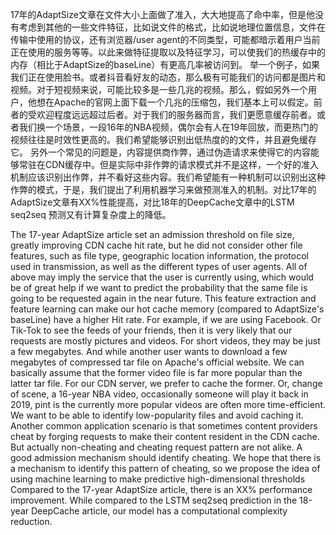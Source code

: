 17年的AdaptSize文章在文件大小上面做了准入，大大地提高了命中率，但是他没有考虑到其他的一些文件特征，比如说文件的格式，比如说地理位置信息，文件在传输中使用的协议，还有浏览器/user agent的不同类型，可能都暗示着用户当前正在使用的服务等等。以此来做特征提取以及特征学习，可以使我们的热缓存中的内存（相比于AdaptSize的baseLine）有更高几率被访问到。 举一个例子，如果我们正在使用脸书。或者抖音看好友的动态，那么极有可能我们的访问都是图片和视频。对于短视频来说，可能比较多是一些几兆的视频。那么，假如另外一个用户，他想在Apache的官网上面下载一个几兆的压缩包，我们基本上可以假定。前者的受欢迎程度远远超过后者。对于我们的服务器而言，我们更愿意缓存前者。或者我们换一个场景，一段16年的NBA视频，偶尔会有人在19年回放，而更热门的视频往往是时效性更高的。我们希望能够识别出低热度的的文件，并且避免缓存它。 另外一个常见的问题是，内容提供商作弊，通过伪造请求来使得它的内容能够常驻在CDN缓存中。但是实际中非作弊的请求模式并不是这样，一个好的准入机制应该识别出作弊，并不看好这些内容。我们希望能有一种机制可以识别出这种作弊的模式，于是，我们提出了利用机器学习来做预测准入的机制。对比17年的AdaptSize文章有XX%性能提高，对比18年的DeepCache文章中的LSTM seq2seq 预测又有计算复杂度上的降低。

The 17-year AdaptSize article set an admission threshold on file size, greatly improving CDN cache hit rate, but he did not consider other file features, such as file type, geographic location information, the protocol used in transmission, as well as the different types of user agents. All of above may imply the service that the user is currently using, which would be of great help if we want to predict the probability that the same file is going to be requested again in the near future. This feature extraction and feature learning can make our hot cache memory (compared to AdaptSize's baseLine) have a higher Hit rate. For example, if we are using Facebook. Or Tik-Tok to see the feeds of your friends, then it is very likely that our requests are mostly pictures and videos. For short videos, they may be just a few megabytes. And while another user wants to download a few megabytes of compressed tar file on Apache's official website. We can basically assume that the former video file is far more popular than the latter tar file. For our CDN server, we prefer to cache the former. Or, change of scene, a 16-year NBA video, occasionally someone will play it back in 2019, pint is the currently more popular videos are often more time-efficient. We want to be able to identify low-popularity files and avoid caching it. Another common application scenario is that sometimes content providers cheat by forging requests to make their content resident in the CDN cache. But actually non-cheating and cheating request pattern are not alike. A good admission mechanism should identify cheating. We hope that there is a mechanism to identify this pattern of cheating, so we propose the idea of using machine learning to make predictive high-dimensional thresholds Compared to the 17-year AdaptSize article, there is an XX% performance improvement. While compared to the LSTM seq2seq prediction in the 18-year DeepCache article, our model has a computational complexity reduction.
